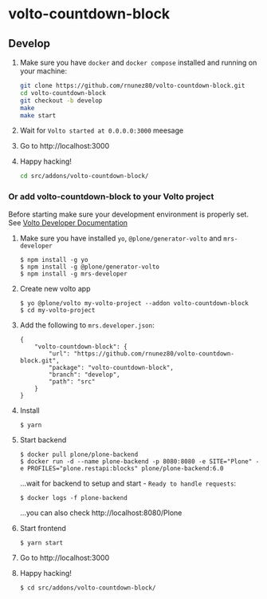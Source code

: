 # volto-countdown-block

## Develop

1. Make sure you have `docker` and `docker compose` installed and running on your machine:

    ```Bash
    git clone https://github.com/rnunez80/volto-countdown-block.git
    cd volto-countdown-block
    git checkout -b develop
    make
    make start
    ```

1. Wait for `Volto started at 0.0.0.0:3000` meesage

1. Go to http://localhost:3000

1.  Happy hacking!

    ```Bash
    cd src/addons/volto-countdown-block/
    ```

### Or add volto-countdown-block to your Volto project

Before starting make sure your development environment is properly set. See [Volto Developer Documentation](https://6.docs.plone.org/volto/getting-started/install.html)

1.  Make sure you have installed `yo`, `@plone/generator-volto` and `mrs-developer`

        $ npm install -g yo
        $ npm install -g @plone/generator-volto
        $ npm install -g mrs-developer

1.  Create new volto app

        $ yo @plone/volto my-volto-project --addon volto-countdown-block
        $ cd my-volto-project

1.  Add the following to `mrs.developer.json`:

        {
            "volto-countdown-block": {
                "url": "https://github.com/rnunez80/volto-countdown-block.git",
                "package": "volto-countdown-block",
                "branch": "develop",
                "path": "src"
            }
        }

1.  Install

        $ yarn

1.  Start backend

        $ docker pull plone/plone-backend
        $ docker run -d --name plone-backend -p 8080:8080 -e SITE="Plone" -e PROFILES="plone.restapi:blocks" plone/plone-backend:6.0


    ...wait for backend to setup and start - `Ready to handle requests`:

        $ docker logs -f plone-backend

    ...you can also check http://localhost:8080/Plone

1.  Start frontend

        $ yarn start

1.  Go to http://localhost:3000

1.  Happy hacking!

        $ cd src/addons/volto-countdown-block/
